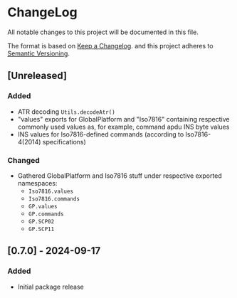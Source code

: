 
# ChangeLog

All notable changes to this project will be documented in this file.

The format is based on [Keep a Changelog](http://keepachangelog.com/).
and this project adheres to [Semantic Versioning](http://semver.org/).
## [Unreleased]

### Added

- ATR decoding `Utils.decodeAtr()`
- "values" exports for GlobalPlatform and "Iso7816" containing respective commonly used values as, for example, command apdu INS byte values
- INS values for Iso7816-defined commands (according to Iso7816-4(2014) specifications)

### Changed

- Gathered GlobalPlatform and Iso7816 stuff under respective exported namespaces:
    - `Iso7816.values`
    - `Iso7816.commands`
    - `GP.values`
    - `GP.commands`
    - `GP.SCP02`
    - `GP.SCP11`

## [0.7.0] - 2024-09-17

### Added
- Initial package release